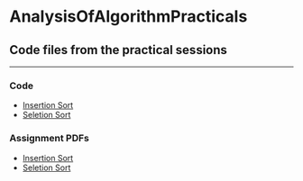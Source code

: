 # AnalysisOfAlgorithmPracticals

## Code files from the practical sessions

---

### Code

- [Insertion Sort](code/InsertionSort.c)
- [Seletion Sort](code/SelectionSorts.c)


### Assignment PDFs

- [Insertion Sort](assignmentPDF/InsertionSort.pdf)
- [Seletion Sort](assignmentPDF/SelectionSorts.pdf)
